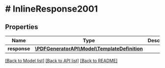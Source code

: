 # # InlineResponse2001

## Properties

Name | Type | Description | Notes
------------ | ------------- | ------------- | -------------
**response** | [**\PDFGeneratorAPI\Model\TemplateDefinition**](TemplateDefinition.md) |  | [optional] 

[[Back to Model list]](../../README.md#documentation-for-models) [[Back to API list]](../../README.md#documentation-for-api-endpoints) [[Back to README]](../../README.md)


